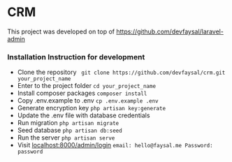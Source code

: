 # CRM
This project was developed on top of https://github.com/devfaysal/laravel-admin


### Installation Instruction for development
- Clone the repository `` git clone https://github.com/devfaysal/crm.git your_project_name``
- Enter to the project folder `` cd your_project_name ``
- Install composer packages `` composer install ``
- Copy .env.example to .env `` cp .env.example .env ``
- Generate encryption key `` php artisan key:generate ``
- Update the .env file with database credentials
- Run migration `` php artisan migrate ``
- Seed database `` php artisan db:seed ``
- Run the server `` php artisan serve ``
- Visit [localhost:8000/admin/login](http://localhost:8000/admin/login) `` email: hello@faysal.me Password: password ``
